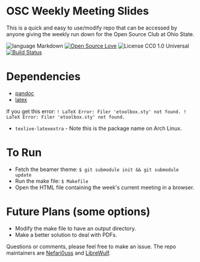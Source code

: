 # OSC Weekly Meeting Slides

This is a quick and easy to use/modify repo that can be accessed by anyone giving the weekly run down for the Open Source Club at Ohio State. 

![language Markdown](https://img.shields.io/badge/language-markdown-blue.svg "Language Markdown")
[![Open Source Love](https://badges.frapsoft.com/os/v2/open-source.svg?v=102)](https://github.com/ellerbrock/open-source-badge/)
![License CC0 1.0 Universal](https://img.shields.io/badge/License-CC0%201.0%20Universal-green.svg "License CC0 1.0 Universal")
[![Build Status](https://travis-ci.org/OSUOSC/osc-weekly-rundown.svg?branch=master)](https://travis-ci.org/OSUOSC/osc-weekly-rundown)

# Dependencies
* [pandoc](http://pandoc.org/)
* [latex](https://www.latex-project.org/)

If you get this error: `! LaTeX Error: Filer 'etoolbox.sty' not found. ! LaTeX Error: Filer 'etoolbox.sty' not found.`
* `texlive-latexextra` - Note this is the package name on Arch Linux.

# To Run
* Fetch the beamer theme: `$ git submodule init && git submodule update`
* Run the make file: `$ Makefile`
* Open the HTML file containing the week's current meeting in a browser.

# Future Plans (some options)
* Modify the make file to have an output directory.
* Make a better solution to deal with PDFs.

Questions or comments, please feel free to make an issue. The repo maintainers are [Nefari0uss](https://github.com/Nefari0uss) and [LibreWulf](https://github.com/oslerw). 
